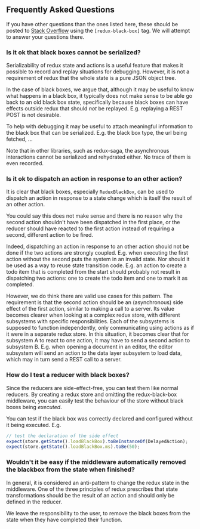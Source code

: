 ## Frequently Asked Questions

If you have other questions than the ones listed here, these should be posted to [Stack Overflow](https://stackoverflow.com/questions/tagged/redux-black-box) using the `[redux-black-box]` tag. 
We will attempt to answer your questions there.

### Is it ok that black boxes cannot be serialized?
Serializability of redux state and actions is a useful feature that makes it possible to record and replay situations for debugging.
However, it is not a requirement of redux that the whole state is a pure JSON object tree.

In the case of black boxes, we argue that, although it may be useful to know what happens in a black box, it typically does not make sense to be able go back to an old black box state, specifically because black boxes can have effects outside redux that should *not* be replayed. E.g. replaying a REST POST is not desirable.

To help with debugging it may be useful to attach meaningful information to the black box that can be serialized. E.g. the black box type, the url being fetched, ...

Note that in other libraries, such as redux-saga, the asynchronous interactions cannot be serialized and rehydrated either. 
No trace of them is even recorded.


### Is it ok to dispatch an action in response to an  other action?
It is clear that black boxes, especially `ReduxBlackBox`, can be used to dispatch an action in response to a state change which is itself the result of an other action.

You could say this does not make sense and there is no reason why the second action shouldn't have been dispatched in the first place, or the reducer should have reacted to the first action instead of requiring a second, different action to be fired.

Indeed, dispatching an action in response to an other action should not be done if the two actions are strongly coupled. 
E.g. when executing the first action without the second puts the system in an invalid state.
Nor should it be used as a way to reuse state transition code. 
E.g. an action to create a todo item that is completed from the start should probably not result in dispatching two actions: one to create the todo item and one to mark it as completed.

However, we do think there are valid use cases for this pattern.
The requirement is that the second action should be an (asynchronous) side effect of the first action, similar to making a call to a server.
Its value becomes clearer when looking at a complex redux store, with different subsystems with specific responsibilities.
Each of the subsystems is supposed to function independently, only communicating using actions as if it were in a separate redux store.
In this situation, it becomes clear that for subsystem A to react to one action, it may have to send a second action to subsystem B. 
E.g. when opening a document in an editor, the editor subsystem will send an action to the data layer subsystem to load data, which may in turn send a REST call to a server.


### How do I test a reducer with black boxes?
Since the reducers are side-effect-free, you can test them like normal reducers.
By creating a redux store and omitting the redux-black-box middleware, you can easily test the behaviour of the store without black boxes being *executed*.

You can test if the black box was correctly declared and configured without it being executed.
E.g.
```javascript
// test the declaration of the side effect
expect(store.getState().loadBlackBox).toBeInstanceOf(DelayedAction);
expect(store.getState().loadBlackBox.ms).toBe(50);
```


### Wouldn't it be easy if the middleware automatically removed the blackbox from the state when finished?
In general, it is considered an anti-pattern to change the redux state in the middleware.
One of the three principles of redux prescribes that state transformations should be the result of an action and should only be defined in the reducer.

We leave the responsibility to the user, to remove the black boxes from the state when they have completed their function.